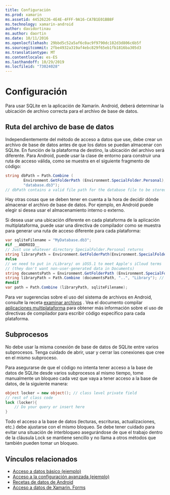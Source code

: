 ```yaml
---
title: Configuración
ms.prod: xamarin
ms.assetid: 44526226-4E4E-4FFF-9A16-CA7B1E01BB8F
ms.technology: xamarin-android
author: davidortinau
ms.author: daortin
ms.date: 10/11/2016
ms.openlocfilehash: 29bbd5c52a5af6c0ac9f9790dc182d3d806c6b5f
ms.sourcegitcommit: 2fbe4932a319af4ebc829f65eb1fb1816ba305d3
ms.translationtype: MT
ms.contentlocale: es-ES
ms.lasthandoff: 10/29/2019
ms.locfileid: "73024028"
---
```

# <a name="configuration"></a>Configuración

Para usar SQLite en la aplicación de Xamarin. Android, deberá determinar la ubicación de archivo correcta para el archivo de base de datos.

## <a name="database-file-path"></a>Ruta del archivo de base de datos

Independientemente del método de acceso a datos que use, debe crear un archivo de base de datos antes de que los datos se puedan almacenar con SQLite. En función de la plataforma de destino, la ubicación del archivo será diferente. Para Android, puede usar la clase de entorno para construir una ruta de acceso válida, como se muestra en el siguiente fragmento de código:

```csharp
string dbPath = Path.Combine (
        Environment.GetFolderPath (Environment.SpecialFolder.Personal),
        "database.db3");
// dbPath contains a valid file path for the database file to be stored
```

Hay otras cosas que se deben tener en cuenta a la hora de decidir dónde almacenar el archivo de base de datos. Por ejemplo, en Android puede elegir si desea usar el almacenamiento interno o externo.

Si desea usar una ubicación diferente en cada plataforma de la aplicación multiplataforma, puede usar una directiva de compilador como se muestra para generar una ruta de acceso diferente para cada plataforma:

```csharp
var sqliteFilename = "MyDatabase.db3";
#if __ANDROID__
// Just use whatever directory SpecialFolder.Personal returns
string libraryPath = Environment.GetFolderPath(Environment.SpecialFolder.Personal); ;
#else
// we need to put in /Library/ on iOS5.1 to meet Apple's iCloud terms
// (they don't want non-user-generated data in Documents)
string documentsPath = Environment.GetFolderPath (Environment.SpecialFolder.Personal); // Documents folder
string libraryPath = Path.Combine (documentsPath, "..", "Library"); // Library folder instead
#endif
var path = Path.Combine (libraryPath, sqliteFilename);
```

Para ver sugerencias sobre el uso del sistema de archivos en Android, consulte la receta [examinar archivos](https://github.com/xamarin/recipes/tree/master/Recipes/android/data/files/browse_files) . Vea el documento compilar [aplicaciones multiplataforma](~/cross-platform/app-fundamentals/building-cross-platform-applications/index.md) para obtener más información sobre el uso de directivas de compilador para escribir código específico para cada plataforma.

## <a name="threading"></a>Subprocesos

No debe usar la misma conexión de base de datos de SQLite entre varios subprocesos. Tenga cuidado de abrir, usar y cerrar las conexiones que cree en el mismo subproceso.

Para asegurarse de que el código no intenta tener acceso a la base de datos de SQLite desde varios subprocesos al mismo tiempo, tome manualmente un bloqueo cada vez que vaya a tener acceso a la base de datos, de la siguiente manera:

```csharp
object locker = new object(); // class level private field
// rest of class code
lock (locker){
    // Do your query or insert here
}
```

Todo el acceso a la base de datos (lecturas, escrituras, actualizaciones, etc.) debe ajustarse con el mismo bloqueo. Se debe tener cuidado para evitar una situación de interbloqueo asegurándose de que el trabajo dentro de la cláusula Lock se mantiene sencillo y no llama a otros métodos que también pueden tomar un bloqueo.

## <a name="related-links"></a>Vínculos relacionados

- [Acceso a datos básico (ejemplo)](https://github.com/xamarin/mobile-samples/tree/master/DataAccess/Basic)
- [Acceso a la configuración avanzada (ejemplo)](https://github.com/xamarin/mobile-samples/tree/master/DataAccess/Advanced)
- [Recetas de datos de Android](https://github.com/xamarin/recipes/tree/master/Recipes/android/data)
- [Acceso a datos de Xamarin. Forms](~/xamarin-forms/data-cloud/data/databases.md)
